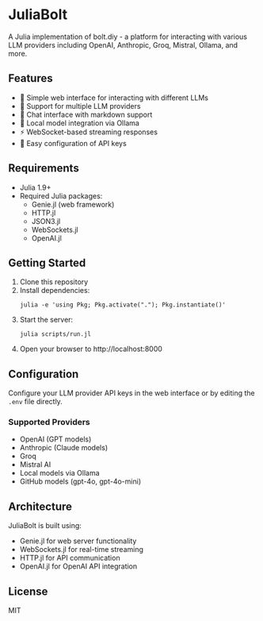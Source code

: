 # JuliaBolt

A Julia implementation of bolt.diy - a platform for interacting with various LLM providers including OpenAI, Anthropic, Groq, Mistral, Ollama, and more.

## Features

- 🚀 Simple web interface for interacting with different LLMs
- 🔄 Support for multiple LLM providers
- 💬 Chat interface with markdown support
- 🔌 Local model integration via Ollama
- ⚡ WebSocket-based streaming responses
- 🔧 Easy configuration of API keys

## Requirements

- Julia 1.9+
- Required Julia packages:
  - Genie.jl (web framework)
  - HTTP.jl
  - JSON3.jl
  - WebSockets.jl
  - OpenAI.jl

## Getting Started

1. Clone this repository
2. Install dependencies:
   ```
   julia -e 'using Pkg; Pkg.activate("."); Pkg.instantiate()'
   ```
3. Start the server:
   ```
   julia scripts/run.jl
   ```
4. Open your browser to http://localhost:8000

## Configuration

Configure your LLM provider API keys in the web interface or by editing the `.env` file directly.

### Supported Providers

- OpenAI (GPT models)
- Anthropic (Claude models)
- Groq
- Mistral AI
- Local models via Ollama
- GitHub models (gpt-4o, gpt-4o-mini)

## Architecture

JuliaBolt is built using:

- Genie.jl for web server functionality
- WebSockets.jl for real-time streaming
- HTTP.jl for API communication
- OpenAI.jl for OpenAI API integration

## License

MIT